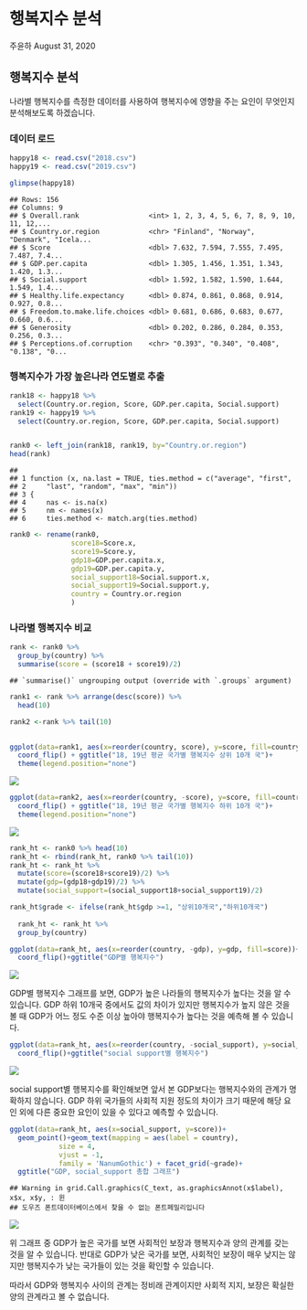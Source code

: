 행복지수 분석
================
주윤하
August 31, 2020

## 행복지수 분석

나라별 행복지수를 측정한 데이터를 사용하여 행복지수에 영향을 주는 요인이 무엇인지 분석해보도록 하겠습니다.

### 데이터 로드

``` r
happy18 <- read.csv("2018.csv")
happy19 <- read.csv("2019.csv")
```

``` r
glimpse(happy18)
```

    ## Rows: 156
    ## Columns: 9
    ## $ Overall.rank                 <int> 1, 2, 3, 4, 5, 6, 7, 8, 9, 10, 11, 12,...
    ## $ Country.or.region            <chr> "Finland", "Norway", "Denmark", "Icela...
    ## $ Score                        <dbl> 7.632, 7.594, 7.555, 7.495, 7.487, 7.4...
    ## $ GDP.per.capita               <dbl> 1.305, 1.456, 1.351, 1.343, 1.420, 1.3...
    ## $ Social.support               <dbl> 1.592, 1.582, 1.590, 1.644, 1.549, 1.4...
    ## $ Healthy.life.expectancy      <dbl> 0.874, 0.861, 0.868, 0.914, 0.927, 0.8...
    ## $ Freedom.to.make.life.choices <dbl> 0.681, 0.686, 0.683, 0.677, 0.660, 0.6...
    ## $ Generosity                   <dbl> 0.202, 0.286, 0.284, 0.353, 0.256, 0.3...
    ## $ Perceptions.of.corruption    <chr> "0.393", "0.340", "0.408", "0.138", "0...

### 행복지수가 가장 높은나라 연도별로 추출

``` r
rank18 <- happy18 %>% 
  select(Country.or.region, Score, GDP.per.capita, Social.support)
rank19 <- happy19 %>% 
  select(Country.or.region, Score, GDP.per.capita, Social.support)


rank0 <- left_join(rank18, rank19, by="Country.or.region")
head(rank)
```

    ##                                                                    
    ## 1 function (x, na.last = TRUE, ties.method = c("average", "first", 
    ## 2     "last", "random", "max", "min"))                             
    ## 3 {                                                                
    ## 4     nas <- is.na(x)                                              
    ## 5     nm <- names(x)                                               
    ## 6     ties.method <- match.arg(ties.method)

``` r
rank0 <- rename(rank0, 
               score18=Score.x,
               score19=Score.y,
               gdp18=GDP.per.capita.x,
               gdp19=GDP.per.capita.y,
               social_support18=Social.support.x,
               social_support19=Social.support.y,
               country = Country.or.region
               )
```

### 나라별 행복지수 비교

``` r
rank <- rank0 %>% 
  group_by(country) %>% 
  summarise(score = (score18 + score19)/2)
```

    ## `summarise()` ungrouping output (override with `.groups` argument)

``` r
rank1 <- rank %>% arrange(desc(score)) %>% 
  head(10)

rank2 <-rank %>% tail(10)
  

ggplot(data=rank1, aes(x=reorder(country, score), y=score, fill=country))+geom_col()+
  coord_flip() + ggtitle("18, 19년 평균 국가별 행복지수 상위 10개 국")+
  theme(legend.position="none")
```

![](행복지수-분석_files/figure-gfm/unnamed-chunk-5-1.png)<!-- -->

``` r
ggplot(data=rank2, aes(x=reorder(country, -score), y=score, fill=country))+geom_col()+
  coord_flip() + ggtitle("18, 19년 평균 국가별 행복지수 하위 10개 국")+
  theme(legend.position="none")
```

![](행복지수-분석_files/figure-gfm/unnamed-chunk-5-2.png)<!-- -->

``` r
rank_ht <- rank0 %>% head(10)
rank_ht <- rbind(rank_ht, rank0 %>% tail(10))
rank_ht <- rank_ht %>% 
  mutate(score=(score18+score19)/2) %>% 
  mutate(gdp=(gdp18+gdp19)/2) %>% 
  mutate(social_support=(social_support18+social_support19)/2)

rank_ht$grade <- ifelse(rank_ht$gdp >=1, "상위10개국","하위10개국")
  
  rank_ht <- rank_ht %>% 
  group_by(country)

ggplot(data=rank_ht, aes(x=reorder(country, -gdp), y=gdp, fill=score))+geom_col()+
  coord_flip()+ggtitle("GDP별 행복지수")
```

![](행복지수-분석_files/figure-gfm/unnamed-chunk-6-1.png)<!-- -->

GDP별 행복지수 그래프를 보면, GDP가 높은 나라들의 행복지수가 높다는 것을 알 수 있습니다. GDP 하위 10개국 중에서도
값의 차이가 있지만 행복지수가 높지 않은 것을 볼 때 GDP가 어느 정도 수준 이상 높아야 행복지수가 높다는 것을 예측해 볼
수 있습니다.

``` r
ggplot(data=rank_ht, aes(x=reorder(country, -social_support), y=social_support, fill=score))+geom_col()+
  coord_flip()+ggtitle("social support별 행복지수")
```

![](행복지수-분석_files/figure-gfm/unnamed-chunk-7-1.png)<!-- -->

social support별 행복지수를 확인해보면 앞서 본 GDP보다는 행복지수와의 관계가 명확하지 않습니다. GDP 하위
국가들의 사회적 지원 정도의 차이가 크기 때문에 해당 요인 외에 다른 중요한 요인이 있을 수 있다고 예측할 수
있습니다.

``` r
ggplot(data=rank_ht, aes(x=social_support, y=score))+
  geom_point()+geom_text(mapping = aes(label = country),
            size = 4, 
            vjust = -1,
            family = 'NanumGothic') + facet_grid(~grade)+
  ggtitle("GDP, social_support 총합 그래프")
```

    ## Warning in grid.Call.graphics(C_text, as.graphicsAnnot(x$label), x$x, x$y, : 윈
    ## 도우즈 폰트데이터베이스에서 찾을 수 없는 폰트페밀리입니다

![](행복지수-분석_files/figure-gfm/unnamed-chunk-8-1.png)<!-- -->

위 그래프 중 GDP가 높은 국가를 보면 사회적인 보장과 행복지수과 양의 관계를 갖는 것을 알 수 있습니다. 반대로 GDP가 낮은
국가를 보면, 사회적인 보장이 매우 낮지는 않지만 행복지수가 낮는 국가들이 있는 것을 확인할 수 있습니다.

따라서 GDP와 행복지수 사이의 관계는 정비래 관계이지만 사회적 지지, 보장은 확실한 양의 관계라고 볼 수 없습니다.
